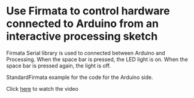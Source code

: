 
# Use Firmata to control hardware connected to Arduino from an interactive processing sketch #

 Firmata Serial library is used to connected between Arduino and Processing. When the space bar is pressed, the LED light is on. When the space bar is pressed again, the light is off.

 StandardFirmata example for the code for the Arduino side.

Click [here](https://www.youtube.com/watch?v=6dWY4_Vvk4g) to watch the video
